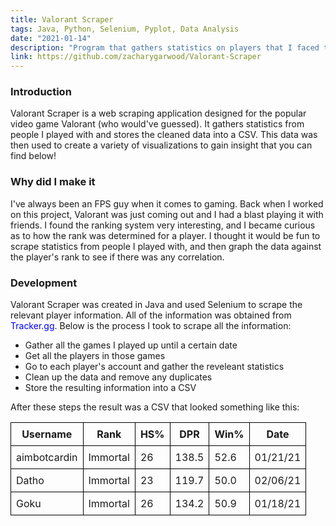 ```yaml
---
title: Valorant Scraper
tags: Java, Python, Selenium, Pyplot, Data Analysis
date: "2021-01-14"
description: "Program that gathers statistics on players that I faced to determine if there was a correlation between ranks and certain statistics."
link: https://github.com/zacharygarwood/Valorant-Scraper
---
```


### Introduction
Valorant Scraper is a web scraping application designed for the popular video game Valorant (who would've guessed). It gathers statistics from people I played with and stores the cleaned data into a CSV. This data was then used to create a variety of visualizations to gain insight that you can find below!

### Why did I make it
I've always been an FPS guy when it comes to gaming. Back when I worked on this project, Valorant was just coming out and I had a blast playing it with friends. I found the ranking system very interesting, and I became curious as to how the rank was determined for a player. I thought it would be fun to scrape statistics from people I played with, and then graph the data against the player's rank to see if there was any correlation. 

### Development
Valorant Scraper was created in Java and used Selenium to scrape the relevant player information. All of the information was obtained from <a href="https://tracker.gg/valorant" class="link" target="_blank">Tracker.gg</a>. Below is the process I took to scrape all the information:
- Gather all the games I played up until a certain date
- Get all the players in those games 
- Go to each player's account and gather the reveleant statistics
- Clean up the data and remove any duplicates
- Store the resulting information into a CSV

After these steps the result was a CSV that looked something like this:

<table class="table">
  <tr>
    <th>Username</th>
    <th>Rank</th>
    <th>HS%</th>
    <th>DPR</th>
    <th>Win%</th>
    <th>Date</th>
  </tr>
  <tr>
    <td>aimbotcardin</td>
    <td>Immortal</td>
    <td>26</td>
    <td>138.5</td>
    <td>52.6</td>
    <td>01/21/21</td>
  </tr>
  <tr>
    <td>Datho</td>
    <td>Immortal</td>
    <td>23</td>
    <td>119.7</td>
    <td>50.0</td>
    <td>02/06/21</td>
  </tr>
  <tr>
    <td>Goku</td>
    <td>Immortal</td>
    <td>26</td>
    <td>134.2</td>
    <td>50.9</td>
    <td>01/18/21</td>
  </tr>
</table>

With this data came the fun part... graphs!

<img alt="Correlation Matrix" src="/assets/valorant-scraper/correlation-matrix.png" width="100%" height="100%" style="margin-right: 20px"/>
Note: Shows the correlations between all the different statistics. The largest correlation with the rank came from the headshot percentage which had a correlation of 0.79.

<img alt="Pairplot" src="/assets/valorant-scraper/pairplot.png" width="100%" height="100%" style="margin-right: 20px"/>
Note: Pairplot that visualizes all the data where the colors are the different ranks. Didn't get much out of this graph but thought it looked really cool.

<img alt="HS % vs Rank" src="/assets/valorant-scraper/hs_per_vs_rank.png" width="100%" height="100%" style="margin-right: 20px"/>
Note: Scatter plot showing headshot percentage on the y-axis and the rank number (0 = lowest rank, 15 = highest rank) on the x-axis.

I also made scatter plots for the statistics DPR (Damage per Round), KPR (Kills per Round), SPR (Score per Round), KD (Kill/Death Ratio), and Win percentage all of which were plotted against the rank like the graph above. I'm not showing those graphs as they did not have any significant correlation. All of the graphs were created in Python with the help of <a href="https://matplotlib.org/stable/tutorials/introductory/pyplot.html" class="link" target="_blank">pyplot</a>.

In the end, I found that headshot percentages had the highest correlation with the ranks. This makes sense as the better one can aim, in a game focused around aiming, the higher the rank they will achieve. Even though this finding wasn't groundbreaking, I had a fun time during the process, and it was interesting to see how certain statistics could impact one's rank in Valorant. 


### Future Work
I'm not sure I'll get around to implementing it, but it would have been really cool to have some sort of GUI to generate and display all the graphs after scraping the data. Other than that, I am content with where the project ended up.

#### Thanks for reading!

<style>
  img {
    margin-top: 2rem;
  }

  .link {
    color: #0000FF;
    text-decoration: none;
  }
  .link:hover {
    text-decoration: underline;
  }

  .table {
    border-collapse: collapse;
    width: 100%;
    height: 100%;
  }

  .table th,
  .table td {
    border: 1px solid black;
    padding: 8px;
  }

  @media (max-width: 600px) {
    .table th,
    .table td {
      font-size: 12px;
      padding: 6px;
    }
  }

</style>